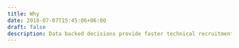 ```yaml
---
title: Why
date: 2018-07-07T15:45:06+06:00
draft: false
description: Data backed decisions provide faster technical recruitment and a better candidate screening process.
---
```

